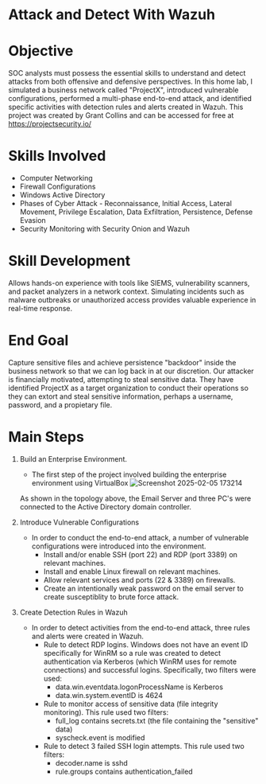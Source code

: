 # Attack and Detect With Wazuh
# Objective
SOC analysts must possess the essential skills to understand and detect attacks from both offensive and defensive perspectives. In this home lab, I simulated a business network called "ProjectX", introduced vulnerable configurations, performed a multi-phase end-to-end attack, and identified specific activities with detection rules and alerts created in Wazuh. 
This project was created by Grant Collins and can be accessed for free at https://projectsecurity.io/
# Skills Involved
  * Computer Networking
  * Firewall Configurations
  * Windows Active Directory
  * Phases of Cyber Attack - Reconnaissance, Initial Access, Lateral Movement, Privilege Escalation, Data Exfiltration, Persistence, Defense Evasion
  * Security Monitoring with Security Onion and Wazuh
# Skill Development
  Allows hands-on experience with tools like SIEMS, vulnerability scanners, and packet analyzers in a network context.
  Simulating incidents such as malware outbreaks or unauthorized access provides valuable experience in real-time response.
# End Goal
  Capture sensitive files and achieve persistence "backdoor" inside the business network so that we can log back in at our discretion. Our attacker is financially motivated, attempting to steal   sensitive data. They have identified ProjectX as a target organization to conduct their operations so they can extort and steal sensitive information, perhaps a username, password, and a propietary file.
# Main Steps
1. Build an Enterprise Environment.
   - The first step of the project involved building the enterprise environment using VirtualBox
![Screenshot 2025-02-05 173214](https://github.com/user-attachments/assets/c947abc2-27de-4d0b-b80b-503681dfdf4c)

    As shown in the topology above, the Email Server and three PC's were connected to the Active Directory domain controller.
2. Introduce Vulnerable Configurations
   - In order to conduct the end-to-end attack, a number of vulnerable configurations were introduced into the environment.
     * Install and/or enable SSH (port 22) and RDP (port 3389) on relevant machines.
     * Install and enable Linux firewall on relevant machines.
     * Allow relevant services and ports (22 & 3389) on firewalls.
     * Create an intentionally weak password on the email server to create susceptiblity to brute force attack.
3. Create Detection Rules in Wazuh
   - In order to detect activities from the end-to-end attack, three rules and alerts were created in Wazuh.
     * Rule to detect RDP logins. Windows does not have an event ID specifically for WinRM so a rule was created to detect authentication via Kerberos (which WinRM uses for remote connections) and successful logins. Specifically, two filters        were used:
       - data.win.eventdata.logonProcessName is Kerberos
       - data.win.system.eventID is 4624
     * Rule to monitor access of sensitive data (file integrity monitoring). This rule used two filters:
       - full_log contains secrets.txt (the file containing the "sensitive" data)
       - syscheck.event is modified
     * Rule to detect 3 failed SSH login attempts. This rule used two filters:
       - decoder.name is sshd
       - rule.groups contains authentication_failed
